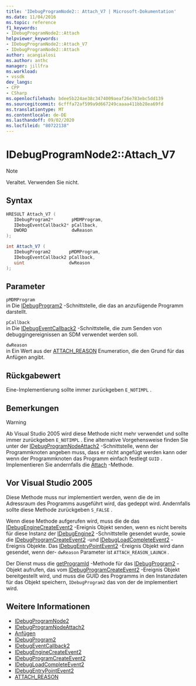 ```yaml
---
title: 'IDebugProgramNode2:: Attach_V7 | Microsoft-Dokumentation'
ms.date: 11/04/2016
ms.topic: reference
f1_keywords:
- IDebugProgramNode2::Attach
helpviewer_keywords:
- IDebugProgramNode2::Attach_V7
- IDebugProgramNode2::Attach
author: acangialosi
ms.author: anthc
manager: jillfra
ms.workload:
- vssdk
dev_langs:
- CPP
- CSharp
ms.openlocfilehash: bdee5b224ae38c3474009aeaf26e783ebc5dd139
ms.sourcegitcommit: 6cfffa72af599a9d667249caaaa411bb28ea69fd
ms.translationtype: MT
ms.contentlocale: de-DE
ms.lasthandoff: 09/02/2020
ms.locfileid: "80722138"
---
```

# <a name="idebugprogramnode2attach_v7"></a>IDebugProgramNode2::Attach_V7

> [!Note]
> Veraltet. Verwenden Sie nicht.

## <a name="syntax"></a>Syntax

```cpp
HRESULT Attach_V7 (
   IDebugProgram2*       pMDMProgram,
   IDebugEventCallback2* pCallback,
   DWORD                 dwReason
);
```

```csharp
int Attach_V7 (
   IDebugProgram2       pMDMProgram,
   IDebugEventCallback2 pCallback,
   uint                 dwReason
);
```

## <a name="parameters"></a>Parameter

`pMDMProgram`\
in Die [IDebugProgram2](../../../extensibility/debugger/reference/idebugprogram2.md) -Schnittstelle, die das an anzufügende Programm darstellt.

`pCallback`\
in Die [IDebugEventCallback2](../../../extensibility/debugger/reference/idebugeventcallback2.md) -Schnittstelle, die zum Senden von debuggingereignissen an SDM verwendet werden soll.

`dwReason`\
in Ein Wert aus der [ATTACH_REASON](../../../extensibility/debugger/reference/attach-reason.md) Enumeration, die den Grund für das Anfügen angibt.

## <a name="return-value"></a>Rückgabewert

Eine-Implementierung sollte immer zurückgeben `E_NOTIMPL` .

## <a name="remarks"></a>Bemerkungen

> [!WARNING]
> Ab Visual Studio 2005 wird diese Methode nicht mehr verwendet und sollte immer zurückgeben `E_NOTIMPL` . Eine alternative Vorgehensweise finden Sie unter der [IDebugProgramNodeAttach2](../../../extensibility/debugger/reference/idebugprogramnodeattach2.md) -Schnittstelle, wenn der Programmknoten angeben muss, dass er nicht angefügt werden kann oder wenn der Programmknoten das Programm einfach festlegt `GUID` . Implementieren Sie andernfalls die [Attach](../../../extensibility/debugger/reference/idebugengine2-attach.md) -Methode.

## <a name="prior-to-visual-studio-2005"></a>Vor Visual Studio 2005

Diese Methode muss nur implementiert werden, wenn die de im Adressraum des Programms ausgeführt wird, das gedeppt wird. Andernfalls sollte diese Methode zurückgeben `S_FALSE` .

Wenn diese Methode aufgerufen wird, muss die de das [IDebugEngineCreateEvent2](../../../extensibility/debugger/reference/idebugenginecreateevent2.md) -Ereignis Objekt senden, wenn es nicht bereits für diese Instanz der [IDebugEngine2](../../../extensibility/debugger/reference/idebugengine2.md) -Schnittstelle gesendet wurde, sowie die [IDebugProgramCreateEvent2](../../../extensibility/debugger/reference/idebugprogramcreateevent2.md) -und [IDebugLoadCompleteEvent2](../../../extensibility/debugger/reference/idebugloadcompleteevent2.md) -Ereignis Objekte. Das [IDebugEntryPointEvent2](../../../extensibility/debugger/reference/idebugentrypointevent2.md) -Ereignis Objekt wird dann gesendet, wenn der- `dwReason` Parameter ist `ATTACH_REASON_LAUNCH` .

Der Dienst muss die [getProgramId](../../../extensibility/debugger/reference/idebugprogram2-getprogramid.md) -Methode für das [IDebugProgram2](../../../extensibility/debugger/reference/idebugprogram2.md) -Objekt aufrufen, das vom [IDebugProgramCreateEvent2](../../../extensibility/debugger/reference/idebugprogramcreateevent2.md) -Ereignis Objekt bereitgestellt wird, und muss die GUID des Programms in den Instanzdaten für das Objekt speichern, `IDebugProgram2` das von der de implementiert wird.

## <a name="see-also"></a>Weitere Informationen

- [IDebugProgramNode2](../../../extensibility/debugger/reference/idebugprogramnode2.md)
- [IDebugProgramNodeAttach2](../../../extensibility/debugger/reference/idebugprogramnodeattach2.md)
- [Anfügen](../../../extensibility/debugger/reference/idebugengine2-attach.md)
- [IDebugProgram2](../../../extensibility/debugger/reference/idebugprogram2.md)
- [IDebugEventCallback2](../../../extensibility/debugger/reference/idebugeventcallback2.md)
- [IDebugEngineCreateEvent2](../../../extensibility/debugger/reference/idebugenginecreateevent2.md)
- [IDebugProgramCreateEvent2](../../../extensibility/debugger/reference/idebugprogramcreateevent2.md)
- [IDebugLoadCompleteEvent2](../../../extensibility/debugger/reference/idebugloadcompleteevent2.md)
- [IDebugEntryPointEvent2](../../../extensibility/debugger/reference/idebugentrypointevent2.md)
- [ATTACH_REASON](../../../extensibility/debugger/reference/attach-reason.md)
